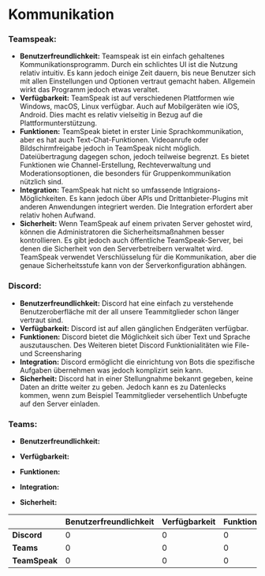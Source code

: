 # Kommunikation

### Teamspeak:

- **Benutzerfreundlichkeit:**
Teamspeak ist ein einfach gehaltenes Kommunikationsprogramm. Durch ein schlichtes UI ist die Nutzung relativ intuitiv. Es kann jedoch einige Zeit dauern, bis neue Benutzer sich mit allen Einstellungen und Optionen vertraut gemacht haben. Allgemein wirkt das Programm jedoch etwas veraltet.
- **Verfügbarkeit:**
TeamSpeak ist auf verschiedenen Plattformen wie Windows, macOS, Linux verfügbar. Auch auf Mobilgeräten wie iOS, Android. Dies macht es relativ vielseitig in Bezug auf die Plattformunterstützung.
- **Funktionen:**
TeamSpeak bietet in erster Linie Sprachkommunikation, aber es hat auch Text-Chat-Funktionen. Videoanrufe oder Bildschirmfreigabe jedoch in TeamSpeak nicht möglich. Dateiübertragung dagegen schon, jedoch teilweise begrenzt. Es bietet Funktionen wie Channel-Erstellung, Rechteverwaltung und Moderationsoptionen, die besonders für Gruppenkommunikation nützlich sind.
- **Integration:**
TeamSpeak hat nicht so umfassende Intigraions-Möglichkeiten. Es kann jedoch über APIs und Drittanbieter-Plugins mit anderen Anwendungen integriert werden. Die Integration erfordert aber relativ hohen Aufwand.
- **Sicherheit:**
Wenn TeamSpeak auf einem privaten Server gehostet wird, können die Administratoren die Sicherheitsmaßnahmen besser kontrollieren. Es gibt jedoch auch öffentliche TeamSpeak-Server, bei denen die Sicherheit von den Serverbetreibern verwaltet wird. TeamSpeak verwendet Verschlüsselung für die Kommunikation, aber die genaue Sicherheitsstufe kann von der Serverkonfiguration abhängen.

### Discord:

- **Benutzerfreundlichkeit:**
Discord hat eine einfach zu verstehende Benutzeroberfläche mit der all unsere Teammitglieder schon länger 
	vertraut sind. 
- **Verfügbarkeit:**
Discord ist auf allen gänglichen Endgeräten verfügbar.
- **Funktionen:**
Discord bietet die Möglichkeit sich über Text und Sprache auszutauschen. Des Weiteren bietet Discord 
	Funktionialitäten wie File- und Screensharing
- **Integration:**
Discord ermöglicht die einrichtung von Bots die spezifische Aufgaben übernehmen was jedoch komplizirt
	sein kann.
- **Sicherheit:**
Discord hat in einer Stellungnahme bekannt gegeben, keine Daten an dritte weiter zu geben. Jedoch kann es zu Datenlecks
	kommen, wenn zum Beispiel Teammitglieder versehentlich Unbefugte auf den Server einladen.

### Teams:

- **Benutzerfreundlichkeit:**

- **Verfügbarkeit:**

- **Funktionen:**

- **Integration:**

- **Sicherheit:**




|           | Benutzerfreundlichkeit | Verfügbarkeit | Funktionen | Integration | Sicherheit | _Gesamt_ |
|-----------|-----------|-----------|-----------|-----------|-----------|-----------|
| **Discord** | 0 | 0 | 0 |
| **Teams** | 0 | 0 | 0 |
| **TeamSpeak** | 0 | 0 | 0 |